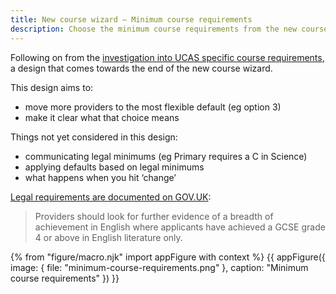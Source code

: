 ```yaml
---
title: New course wizard – Minimum course requirements
description: Choose the minimum course requirements from the new course wizard.
---
```

Following on from the [investigation into UCAS specific course requirements](/publish-teacher-training-courses/specific-requirements), a design that comes towards the end of the new course wizard.

This design aims to:

* move more providers to the most flexible default (eg option 3)
* make it clear what that choice means

Things not yet considered in this design:

* communicating legal minimums (eg Primary requires a C in Science)
* applying defaults based on legal minimums
* what happens when you hit ‘change’

[Legal requirements are documented on GOV.UK](https://www.gov.uk/government/publications/initial-teacher-training-criteria/initial-teacher-training-itt-criteria-and-supporting-advice#c11-gcse-standard-equivalent):

> Providers should look for further evidence of a breadth of achievement in English where applicants have achieved a GCSE grade 4 or above in English literature only.

{% from "figure/macro.njk" import appFigure with context %}
{{ appFigure({
  image: {
    file: "minimum-course-requirements.png"
  },
  caption: "Minimum course requirements"
}) }}
